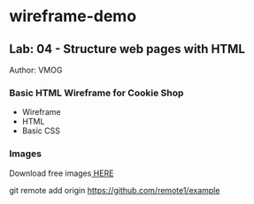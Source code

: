 # wireframe-demo

## Lab: 04 - Structure web pages with HTML

Author: VMOG

### Basic HTML Wireframe for Cookie Shop

- Wireframe
- HTML
- Basic CSS

### Images

Download free images[ HERE](https://www.pexels.com/es-es/buscar/cookies/)

git remote add origin https://github.com/remote1/example